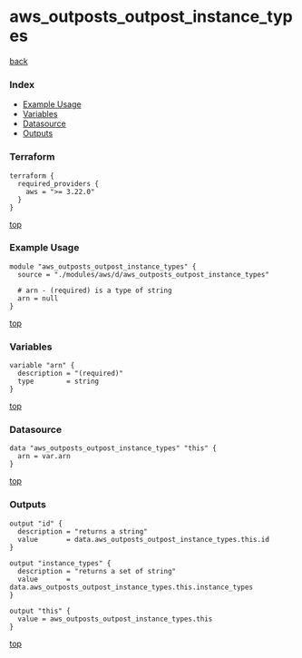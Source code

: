 # aws_outposts_outpost_instance_types
[back](../aws.md)
### Index
- [Example Usage](#example-usage)
- [Variables](#variables)
- [Datasource](#datasource)
- [Outputs](#outputs)
### Terraform
```hcl
terraform {
  required_providers {
    aws = ">= 3.22.0"
  }
}
```
[top](#index)
### Example Usage
```hcl
module "aws_outposts_outpost_instance_types" {
  source = "./modules/aws/d/aws_outposts_outpost_instance_types"

  # arn - (required) is a type of string
  arn = null
}
```
[top](#index)
### Variables
```hcl
variable "arn" {
  description = "(required)"
  type        = string
}
```
[top](#index)

### Datasource
```hcl
data "aws_outposts_outpost_instance_types" "this" {
  arn = var.arn
}
```
[top](#index)
### Outputs
```hcl
output "id" {
  description = "returns a string"
  value       = data.aws_outposts_outpost_instance_types.this.id
}

output "instance_types" {
  description = "returns a set of string"
  value       = data.aws_outposts_outpost_instance_types.this.instance_types
}

output "this" {
  value = aws_outposts_outpost_instance_types.this
}
```
[top](#index)
